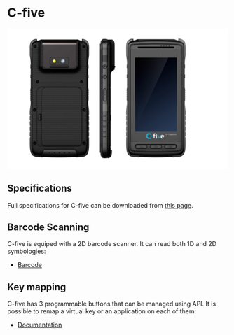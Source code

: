 C-five
======

![](_images/cfive.jpg)

Specifications
--------------

Full specifications for C-five can be downloaded from [this page](https://www.coppernic.fr/en/documentations/).

Barcode Scanning
----------------

C-five is equiped with a 2D barcode scanner. It can read both 1D and 2D symbologies:

- [Barcode](barcode/manager.md)

Key mapping
-----------

C-five has 3 programmable buttons that can be managed using API. It is possible to remap a virtual key or an application on each of them:

- [Documentation](core/mapping.md)
